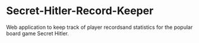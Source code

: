 # Secret-Hitler-Record-Keeper
Web application to keep track of player recordsand statistics for the popular board game Secret Hitler.
